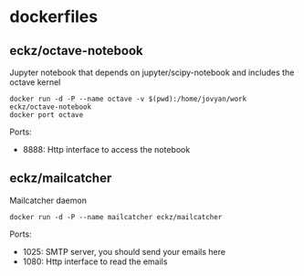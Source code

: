 # dockerfiles

## eckz/octave-notebook

Jupyter notebook that depends on jupyter/scipy-notebook and includes the octave kernel

    docker run -d -P --name octave -v $(pwd):/home/jovyan/work eckz/octave-notebook
    docker port octave

Ports:
 - 8888: Http interface to access the notebook

## eckz/mailcatcher

Mailcatcher daemon

    docker run -d -P --name mailcatcher eckz/mailcatcher

Ports:
 - 1025: SMTP server, you should send your emails here
 - 1080: Http interface to read the emails